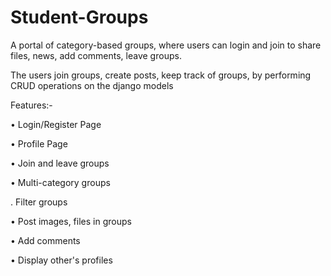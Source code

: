 # Student-Groups

A portal of category-based groups, where users can login and join to share files, news, add comments, leave groups.

The users join groups, create posts, keep track of groups, by performing CRUD operations on the django models

Features:-

• Login/Register Page

• Profile Page

• Join and leave groups

• Multi-category groups

. Filter groups

• Post images, files in groups

• Add comments

• Display other's profiles
